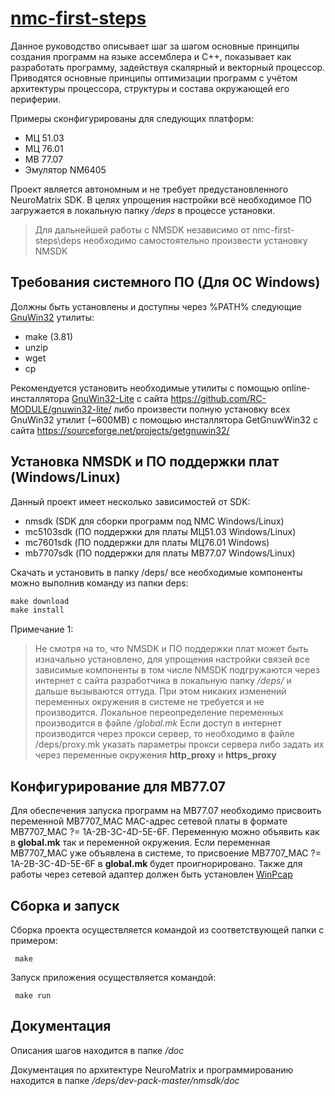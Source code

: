 # [nmc-first-steps](https://github.com/RC-MODULE/nmc-first-steps)

Данное руководство описывает шаг за шагом основные принципы
создания программ на языке ассемблера и C++, показывает как
разработать программу, задействуя скалярный и векторный процессор.
Приводятся основные принципы оптимизации программ
с учётом архитектуры процессора, структуры и состава окружающей
его периферии.

Примеры сконфигурированы для следующих платформ:
- МЦ 51.03
- МЦ 76.01
- МВ 77.07
- Эмулятор NM6405


Проект является автономным и не требует предустановленного NeuroMatrix SDK.
В целях упрощения настройки всё необходимое ПО загружается в локальную папку */deps* в процессе установки.

>Для дальнейшей работы с NMSDK независимо от nmc-first-steps\deps необходимо самостоятельно произвести установку NMSDK 
<!-- согласно требованиям пункта "1.3 Переменная окружения NEURO" руководства пользователя  "ug_nmsdk_ru.pdf" -->


## Требования системного ПО (Для ОС Windows)
Должны быть установлены и доступны через %PATH%  следующие [GnuWin32](http://gnuwin32.sourceforge.net/) утилиты:
  - make (3.81)
  - unzip
  - wget 
  - cp

Рекомендуется установить необходимые утилиты с помощью online-инсталлятора [GnuWin32-Lite](https://github.com/RC-MODULE/gnuwin32-lite/archive/master.zip) с сайта https://github.com/RC-MODULE/gnuwin32-lite/
либо произвести полную установку всех GnuWin32 утилит (~600MB) с помощью инсталлятора GetGnuwWin32 c сайта https://sourceforge.net/projects/getgnuwin32/


## Установка NMSDK и ПО поддержки плат (Windows/Linux)
Данный проект <nmc-first-steps> имеет несколько зависимостей от SDK:
- nmsdk (SDK для сборки программ под NMC    Windows/Linux)
- mc5103sdk (ПО поддержки для платы МЦ51.03 Windows/Linux)
- mc7601sdk (ПО поддержки для платы МЦ76.01 Windows)
- mb7707sdk (ПО поддержки для платы МВ77.07 Windows/Linux)

Скачать и установить в папку /deps/ все необходимые компоненты можно выполнив команду из папки deps:
```bat
make download
make install
```


Примечание 1:  
> Не смотря на то, что NMSDK и ПО поддержки плат может быть изначально установлено, для 
> упрощения настройки связей все зависимые компоненты в том числе NMSDK подгружаются через интернет с сайта разработчика в локальную папку
> */deps/* и дальше вызываются оттуда. При этом никаких изменений переменных окружения в системе не требуется и не производится.
> Локальное переопределение переменных производится в файле */global.mk*
> Если доступ в интернет производится через прокси сервер, то необходимо в файле /deps/proxy.mk  указать параметры прокси сервера
> либо задать их через переменные окружения **http_proxy** и **https_proxy**  

## Конфигурирование для МВ77.07
Для обеспечения запуска программ на МВ77.07 необходимо присвоить переменной MB7707_MAC MAC-адрес сетевой платы в формате MB7707_MAC ?= 1A-2B-3C-4D-5E-6F.
Переменную можно объявить как в **global.mk** так и переменной окружения. Если переменная MB7707_MAC уже объявлена  в системе, то присвоение MB7707_MAC ?= 1A-2B-3C-4D-5E-6F в **global.mk** будет проигнорировано.
Также для работы через сетевой адаптер должен быть установлен [WinPcap](https://www.winpcap.org/install/bin/WinPcap_4_1_3.exe)
 
<!--
## Конфигурирование сборочных проектов
Для генерации сборочных проектов необходимо выполнить команду из корневой директории:
```bat
make configure
```
В результате данной команды для всех примеров будут сгенерированы соответствующие сборочные проекты под каждую плату, определенную в переменной PLATFOTRMS файла *global.mk*.
-->

## Сборка и запуск
Сборка проекта осуществляется командой из соответствующей папки с примером:
```mak
 make 
```

Запуск приложения осуществляется командой:
```mak
 make run
```

## Документация 
Описания шагов находится в папке */doc*  

Документация по архитектуре NeuroMatrix и программированию находится в папке */deps/dev-pack-master/nmsdk/doc*
